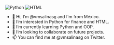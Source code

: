 <img src="https://img.shields.io/static/v1?label=Language&message=Python&color=green" alt="Python"></a>
<img src="https://img.shields.io/static/v1?label=Language&message=HTML&color=blue" alt="HTML"></a>
  
- 👋 Hi, I’m @vmsalinasg and I'm from México.
- 👀 I’m interested in Python for finance and HTML.
- 🌱 I’m currently learning Python and OOP.
- 💞️ I’m looking to collaborate on future projects.
- 📫 You can find me at @vmsalinasg on Twitter.

<!---
vmsalinasg/vmsalinasg is a ✨ special ✨ repository because its `README.md` (this file) appears on your GitHub profile.
You can click the Preview link to take a look at your changes.
--->
